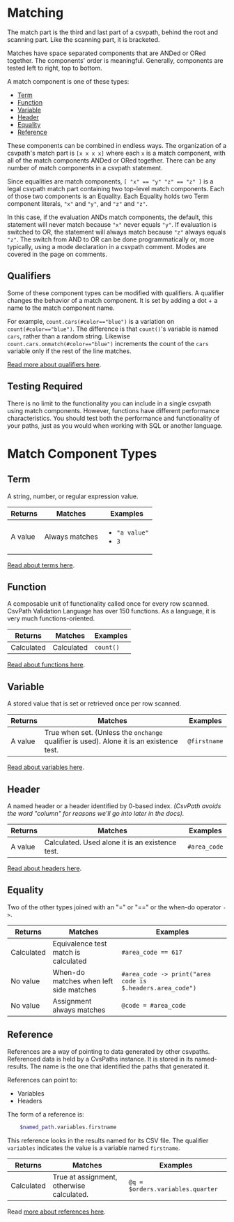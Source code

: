 <a name="matching"></a>

# Matching

The match part is the third and last part of a csvpath, behind the root and scanning part. Like the scanning part, it is bracketed.

Matches have space separated components that are ANDed or ORed together. The components' order is meaningful. Generally, components are tested left to right, top to bottom.

A match component is one of these types:

- [Term](#term)
- [Function](#function)
- [Variable](#variable)
- [Header](#header)
- [Equality](#equality)
- [Reference](#reference)

These components can be combined in endless ways. The organization of a csvpath's match part is `[x x x x]` where each `x` is a match component, with all of the match components ANDed or ORed together. There can be any number of match components in a csvpath statement.

Since equalities are match components, `[ "x" == "y" "z" == "z" ]` is a legal csvpath match part containing two top-level match components. Each of those two components is an Equality. Each Equality holds two Term component literals, `"x"` and `"y"`, and `"z"` and `"z"`.

In this case, if the evaluation ANDs match components, the default, this statement will never match because `"x"` never equals `"y"`. If evaluation is switched to OR, the statement will always match because `"z"` always equals `"z"`. The switch from AND to OR can be done programmatically or, more typically, using a mode declaration in a csvpath comment. Modes are covered in the page on comments.

## Qualifiers

Some of these component types can be modified with qualifiers. A qualifier changes the behavior of a match component. It is set by adding a dot + a name to the match component name.

For example, `count.cars(#color=="blue")` is a variation on `count(#color=="blue")`. The difference is that `count()`'s variable is named `cars`, rather than a random string. Likewise `count.cars.onmatch(#color=="blue")` increments the count of the `cars` variable only if the rest of the line matches.

[Read more about qualifiers here](https://github.com/csvpath/csvpath/blob/main/docs/qualifiers.md).

## Testing Required

There is no limit to the functionality you can include in a single csvpath using match components. However, functions have different performance characteristics. You should test both the performance and functionality of your paths, just as you would when working with SQL or another language.


<a name="Components"></a>

# Match Component Types

<a name="term"></a>

## Term

A string, number, or regular expression value.

<table>
    <thead>
        <tr>
            <th>
                Returns
            </th>
            <th>
                Matches
            </th>
            <th>
                Examples
            </th>
        </tr>
    </thead>
    <tbody>
        <tr>
            <td>
                A value
            </td>
            <td>
                Always matches
            </td>
            <td>
                <ul>
                    <li/> <code>"a value"</code>
                    <li/> <code>3</code>
                </ul>
            </td>
        </tr>
    </tbody>
</table>


<a href='https://github.com/dk107dk/csvpath/blob/main/docs/terms.md'>Read about terms here</a>.


<a name="function"></a>

## Function

A composable unit of functionality called once for every row scanned. CsvPath Validation Language has over 150 functions. As a language, it is very much functions-oriented.

|Returns    | Matches    | Examples      |
|-----------|------------|---------------|
|Calculated | Calculated | `count()`     |

<a href='https://github.com/dk107dk/csvpath/blob/main/docs/functions.md'>Read about functions here</a>.


<a name="variable"></a>

## Variable

A stored value that is set or retrieved once per row scanned.

|Returns | Matches | Examples      |
|--------|---------|---------------|
|A value | True when set. (Unless the `onchange` qualifier is used). Alone it is an existence test. | `@firstname` |

<a href='https://github.com/dk107dk/csvpath/blob/main/docs/variables.md'>Read about variables here</a>.


<a name="header"></a>

## Header

A named header or a header identified by 0-based index.
_(CsvPath avoids the word "column" for reasons we'll go into later in the docs)._

|Returns | Matches | Examples      |
|--------|---------|---------------|
|A value | Calculated. Used alone it is an existence test. | `#area_code` |

<a href='https://github.com/dk107dk/csvpath/blob/main/docs/headers.md'>Read about headers here</a>.


<a name="equality"></a>

## Equality

Two of the other types joined with an "=" or "==" or the when-do operator `->`.

|Returns | Matches | Examples      |
|--------|---------|---------------|
|Calculated | Equivalence test match is calculated | `#area_code == 617` |
|No value | When-do matches when left side matches | `#area_code -> print("area code is $.headers.area_code")` |
|No value | Assignment always matches | `@code = #area_code` |


<a name="reference"></a>

## Reference

References are a way of pointing to data generated by other csvpaths. Referenced data is held by a CvsPaths instance. It is stored in its named-results. The name is the one that identified the paths that generated it.

References can point to:
- Variables
- Headers

The form of a reference is:

```bash
    $named_path.variables.firstname
```

This reference looks in the results named for its CSV file. The qualifier `variables` indicates the value is a variable named `firstname`.

|Returns    | Matches                                   | Examples               |
|-----------|-------------------------------------------|------------------------|
|Calculated | True at assignment, otherwise calculated. | `@q = $orders.variables.quarter` |


Read <a href='https://github.com/dk107dk/csvpath/blob/main/docs/references.md'>more about references here</a>.

